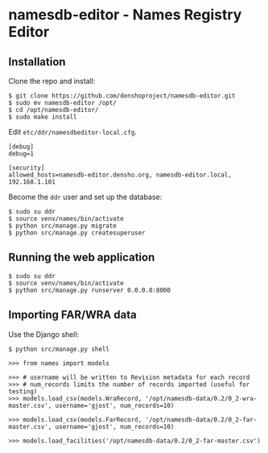 # namesdb-editor - Names Registry Editor


## Installation

Clone the repo and install:
```
$ git clone https://github.com/denshoproject/namesdb-editor.git
$ sudo mv namesdb-editor /opt/
$ cd /opt/namesdb-editor/
$ sudo make install
```

Edit `etc/ddr/namesdbeditor-local.cfg`.
```
[debug]
debug=1

[security]
allowed_hosts=namesdb-editor.densho.org, namesdb-editor.local, 192.168.1.101
```

Become the `ddr` user and set up the database:
```
$ sudo su ddr
$ source venv/names/bin/activate
$ python src/manage.py migrate
$ python src/manage.py createsuperuser
```

## Running the web application

```
$ sudo su ddr
$ source venv/names/bin/activate
$ python src/manage.py runserver 0.0.0.0:8000
```


## Importing FAR/WRA data

Use the Django shell:

```
$ python src/manage.py shell

>>> from names import models

>>> # username will be written to Revision metadata for each record
>>> # num_records limits the number of records imported (useful for testing)
>>> models.load_csv(models.WraRecord, '/opt/namesdb-data/0.2/0_2-wra-master.csv', username='gjost', num_records=10)

>>> models.load_csv(models.FarRecord, '/opt/namesdb-data/0.2/0_2-far-master.csv', username='gjost', num_records=10)

>>> models.load_facilities('/opt/namesdb-data/0.2/0_2-far-master.csv')
```
